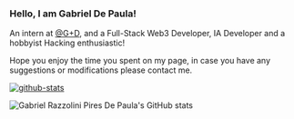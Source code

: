 [my-link]: https://github.com/gabdepa
[github-stats]: https://github-readme-stats-git-masterorgs-github-readme-stats-team.vercel.app/api?username=gabdepa&include_orgs=true&count_private=true&include_all_commits=true&show_icons=true&theme=transparent
<!---
[top-langs]: https://github-readme-stats-git-masterorgs-github-readme-stats-team.vercel.app/api/top-langs/?username=gabdepa&include_orgs=true&show_icons=true&layout=compact&theme=transparent
[wakatime-stats]: https://github-readme-stats.vercel.app/api/wakatime?username=gabdepa&show_icons=true&theme=transparent
-->

### Hello, I am Gabriel De Paula!

An intern at [@G+D](https://www.gi-de.com/en/), and a Full-Stack Web3 Developer, IA Developer and a hobbyist Hacking enthusiastic!

Hope you enjoy the time you spent on my page, in case you have any suggestions or modifications please contact me.

[ ![github-stats][] ][my-link]

![Gabriel Razzolini Pires De Paula's GitHub stats](https://github-readme-stats.vercel.app/api/top-langs/?username=gabdepa&langs_count=10&layout=compact)
